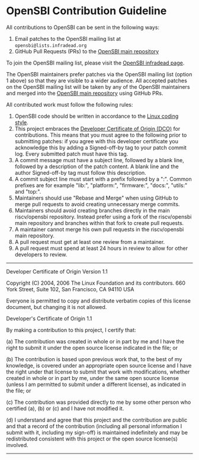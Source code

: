 OpenSBI Contribution Guideline
==============================

All contributions to OpenSBI can be sent in the following ways:
1. Email patches to the OpenSBI mailing list at `opensbi@lists.infradead.org`
2. GitHub Pull Requests (PRs) to the [OpenSBI main repository]

To join the OpenSBI mailing list, please visit the [OpenSBI infradead page].

The OpenSBI maintainers prefer patches via the OpenSBI mailing list
(option 1 above) so that they are visible to a wider audience. All
accepted patches on the OpenSBI mailing list will be taken by any of
the OpenSBI maintainers and merged into the [OpenSBI main repository]
using GitHub PRs.

All contributed work must follow the following rules:
1. OpenSBI code should be written in accordance to the [Linux coding style].
2. This project embraces the [Developer Certificate of Origin (DCO)] for
contributions. This means that you must agree to the following prior to
submitting patches: if you agree with this developer certificate you
acknowledge this by adding a Signed-off-by tag to your patch commit log.
Every submitted patch must have this tag.
3. A commit message must have a subject line, followed by a blank line,
followed by a description of the patch content. A blank line and the author
Signed-off-by tag must follow this description.
4. A commit subject line must start with a prefix followed by a ":". Common
prefixes are for example "lib:", "platform:", "firmware:", "docs:", "utils:"
and "top:".
5. Maintainers should use "Rebase and Merge" when using GitHub to merge pull
requests to avoid creating unnecessary merge commits.
6. Maintainers should avoid creating branches directly in the main
riscv/opensbi repository. Instead prefer using a fork of the riscv/opensbi main
repository and branches within that fork to create pull requests.
7. A maintainer cannot merge his own pull requests in the riscv/opensbi main
repository.
8. A pull request must get at least one review from a maintainer.
9. A pull request must spend at least 24 hours in review to allow for other
developers to review.

-----------------------------------------------------------------------

Developer Certificate of Origin
Version 1.1

Copyright (C) 2004, 2006 The Linux Foundation and its contributors.
660 York Street, Suite 102,
San Francisco, CA 94110 USA

Everyone is permitted to copy and distribute verbatim copies of this
license document, but changing it is not allowed.


Developer's Certificate of Origin 1.1

By making a contribution to this project, I certify that:

(a) The contribution was created in whole or in part by me and I
    have the right to submit it under the open source license
    indicated in the file; or

(b) The contribution is based upon previous work that, to the best
    of my knowledge, is covered under an appropriate open source
    license and I have the right under that license to submit that
    work with modifications, whether created in whole or in part
    by me, under the same open source license (unless I am
    permitted to submit under a different license), as indicated
    in the file; or

(c) The contribution was provided directly to me by some other
    person who certified (a), (b) or (c) and I have not modified
    it.

(d) I understand and agree that this project and the contribution
    are public and that a record of the contribution (including all
    personal information I submit with it, including my sign-off) is
    maintained indefinitely and may be redistributed consistent with
    this project or the open source license(s) involved.

-----------------------------------------------------------------------

[OpenSBI main repository]: https://github.com/riscv/opensbi
[OpenSBI infradead page]: http://lists.infradead.org/mailman/listinfo/opensbi
[Linux coding style]: https://www.kernel.org/doc/html/v4.10/process/coding-style.html
[Developer Certificate of Origin (DCO)]: http://developercertificate.org/
